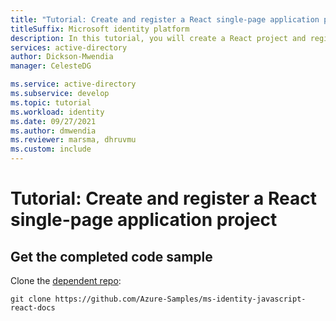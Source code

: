 ```yaml
---
title: "Tutorial: Create and register a React single-page application project"
titleSuffix: Microsoft identity platform
description: In this tutorial, you will create a React project and register it in the Microsoft identity platform
services: active-directory
author: Dickson-Mwendia
manager: CelesteDG

ms.service: active-directory
ms.subservice: develop
ms.topic: tutorial
ms.workload: identity
ms.date: 09/27/2021
ms.author: dmwendia
ms.reviewer: marsma, dhruvmu
ms.custom: include
---
```


# Tutorial: Create and register a React single-page application project




## Get the completed code sample


Clone the [dependent repo](https://github.com/Azure-Samples/ms-identity-javascript-react-docs):

`git clone https://github.com/Azure-Samples/ms-identity-javascript-react-docs`

